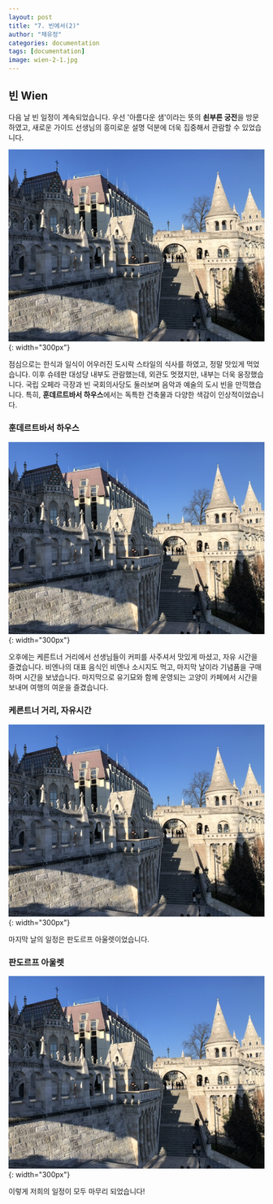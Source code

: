 ```yaml
---
layout: post
title: "7. 빈에서(2)"
author: "채유정"
categories: documentation
tags: [documentation]
image: wien-2-1.jpg
---
```


## 빈 Wien

다음 날 빈 일정이 계속되었습니다. 우선 '아름다운 샘'이라는 뜻의 **쇤부른 궁전**을 방문하였고, 새로운 가이드 선생님의 흥미로운 설명 덕분에 더욱 집중해서 관람할 수 있었습니다.

![이미지](/assets/img/buda-1.jpg "쇤부른 궁전"){: width="300px"}

점심으로는 한식과 일식이 어우러진 도시락 스타일의 식사를 하였고, 정말 맛있게 먹었습니다. 이후 슈테판 대성당 내부도 관람했는데, 외관도 멋졌지만, 내부는 더욱 웅장했습니다. 국립 오페라 극장과 빈 국회의사당도 둘러보며 음악과 예술의 도시 빈을 만끽했습니다. 특히, **훈데르트바서 하우스**에서는 독특한 건축물과 다양한 색감이 인상적이었습니다.

### 훈데르트바서 하우스

![이미지](/assets/img/buda-1.jpg "훈데르트바서 하우스"){: width="300px"}

오후에는 케른트너 거리에서 선생님들이 커피를 사주셔서 맛있게 마셨고, 자유 시간을 즐겼습니다. 비엔나의 대표 음식인 비엔나 소시지도 먹고, 마지막 날이라 기념품을 구매하며 시간을 보냈습니다. 마지막으로 유기묘와 함께 운영되는 고양이 카페에서 시간을 보내며 여행의 여운을 즐겼습니다.

### 케른트너 거리, 자유시간

![이미지](/assets/img/buda-1.jpg "자유시간"){: width="300px"}

마지막 날의 일정은 판도르프 아울렛이었습니다.

### 판도르프 아울렛

![이미지](/assets/img/buda-1.jpg "판도르프 아울렛"){: width="300px"}

이렇게 저희의 일정이 모두 마무리 되었습니다!
